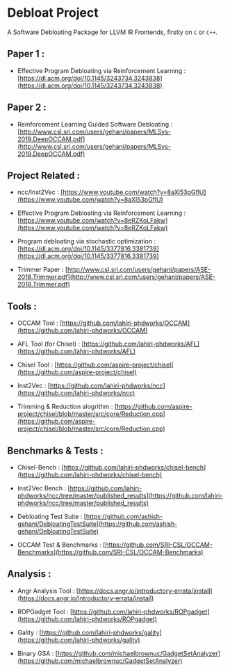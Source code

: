 # Debloat Project

A Software Debloating Package for LLVM IR Frontends, firstly on ```C``` or ```C++```.

## Paper 1 : 

- Effective Program Debloating via Reinforcement Learning : [https://dl.acm.org/doi/10.1145/3243734.3243838](https://dl.acm.org/doi/10.1145/3243734.3243838)

## Paper 2 : 

- Reinforcement Learning Guided Software Debloating : [http://www.csl.sri.com/users/gehani/papers/MLSys-2019.DeepOCCAM.pdf](http://www.csl.sri.com/users/gehani/papers/MLSys-2019.DeepOCCAM.pdf)

## Project Related : 

- ncc/Inst2Vec : [https://www.youtube.com/watch?v=8aXl53pGflU](https://www.youtube.com/watch?v=8aXl53pGflU)

- Effective Program Debloating via Reinforcement Learning : [https://www.youtube.com/watch?v=8eRZKoLFakw](https://www.youtube.com/watch?v=8eRZKoLFakw)

- Program debloating via stochastic optimization :[https://dl.acm.org/doi/10.1145/3377816.3381739](https://dl.acm.org/doi/10.1145/3377816.3381739)

- Trimmer Paper : [http://www.csl.sri.com/users/gehani/papers/ASE-2018.Trimmer.pdf](http://www.csl.sri.com/users/gehani/papers/ASE-2018.Trimmer.pdf)

## Tools : 

- OCCAM Tool : [https://github.com/lahiri-phdworks/OCCAM](https://github.com/lahiri-phdworks/OCCAM)

- AFL Tool (for Chisel) : [https://github.com/lahiri-phdworks/AFL](https://github.com/lahiri-phdworks/AFL)

- Chisel Tool : [https://github.com/aspire-project/chisel](https://github.com/aspire-project/chisel)

- Inst2Vec : [https://github.com/lahiri-phdworks/ncc](https://github.com/lahiri-phdworks/ncc)

- Trimming & Reduction alogrithm : [https://github.com/aspire-project/chisel/blob/master/src/core/Reduction.cpp](https://github.com/aspire-project/chisel/blob/master/src/core/Reduction.cpp)


## Benchmarks & Tests : 

- Chisel-Bench : [https://github.com/lahiri-phdworks/chisel-bench](https://github.com/lahiri-phdworks/chisel-bench)

- Inst2Vec Bench : [https://github.com/lahiri-phdworks/ncc/tree/master/published_results](https://github.com/lahiri-phdworks/ncc/tree/master/published_results)

- Debloating Test Suite : [https://github.com/ashish-gehani/DebloatingTestSuite](https://github.com/ashish-gehani/DebloatingTestSuite)

- OCCAM Test & Benchmarks : [https://github.com/SRI-CSL/OCCAM-Benchmarks](https://github.com/SRI-CSL/OCCAM-Benchmarks)


## Analysis : 

- Angr Analysis Tool : [https://docs.angr.io/introductory-errata/install](https://docs.angr.io/introductory-errata/install)

- ROPGadget Tool : [https://github.com/lahiri-phdworks/ROPgadget](https://github.com/lahiri-phdworks/ROPgadget)

- Gality : [https://github.com/lahiri-phdworks/gality](https://github.com/lahiri-phdworks/gality)

- Binary GSA : [https://github.com/michaelbrownuc/GadgetSetAnalyzer](https://github.com/michaelbrownuc/GadgetSetAnalyzer)

